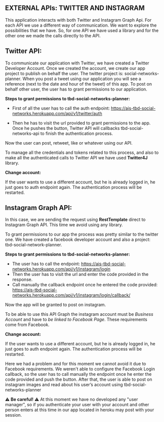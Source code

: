 
## EXTERNAL APIs: TWITTER AND INSTAGRAM

This application interacts with both Twitter and Instagram Graph Api. For each API we use a different way of communication. We want to explore the possibilities that we have. So, for one API we have used a library and for the other one we made the calls directly to the API.

## Twitter API:

To communicate our application with Twitter, we have created a Twitter Developer Account. Once we created the account, we create our app project to publish on behalf the user.
The twitter project is: social-networks-planner.
When you post a tweet using our application you will see a reference (next to the date and hour of the tweet) of this app. To post on behalf other user, the user has to grant permissions to our application.

**Steps to grant permissions to tbd-social-networks-planner:**
- First of all the user has to call the auth endpoint: https://ais-tbd-social-networks.herokuapp.com/api/v1/twitter/auth

- Then he has to visit the url provided to grant permissions to the app. Once he pushes the button, Twitter API will callbacks tbd-social-networks-api to finish the authentication process.

Now the user can post, retweet, like or whatever using our API. 

To manage all the credentials and tokens related to this process, and also to make all the authenticated calls to Twitter API we have used **Twitter4J** library.

**Change account:**

If the user wants to use a different account, but he is already logged in, he just goes to auth endpoint again. The authentication process will be restarted.

## Instagram Graph API:

In this case, we are sending the request using **RestTemplate** direct to Instagram Graph API. This time we avoid using any library. 

To grant permissions to our app the process was pretty similar to the twitter one. We have created a facebook developer account and also a project: tbd-social-network-planner.

**Steps to grant permissions to tbd-social-networks-planner:**

- The user has to call the endpoint: https://ais-tbd-social-networks.herokuapp.com/api/v1/instagram/login
- Then the user has to visit the url and enter the code provided in the response.  
- Call manually the callback endpoint once he entered the code provided: https://ais-tbd-social-networks.herokuapp.com/api/v1/instagram/login/callback/
  
Now the app will be granted to post on instagram.
  
To be able to use this API Graph the instagram account must be *Business Account* and have to *be linked to Facebook Page*. These requirements come from Facebook. 

**Change account:**

If the user wants to use a different account, but he is already logged in, he just goes to auth endpoint again. The authentication process will be restarted.


Here we had a problem and for this moment we cannot avoid it due to Facebook requirements. We weren't able to configure the Facebook Login callback, so the user has to call manually the endpoint once he enter the code provided and push the button.
After that, the user is able to post on instagram images and read about his user’s account using tbd-social-networks-planner

:warning: **Be careful!** :warning: At this moment we have no developed any "user manager", so if you authenticate your user with your account and other person enters at this time in our app located in heroku may post with your session. 
